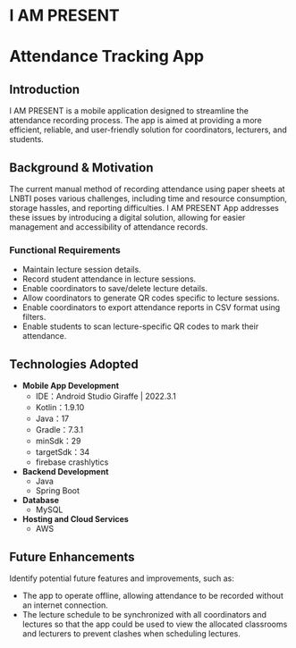 # I AM PRESENT

# Attendance Tracking App

## Introduction

I AM PRESENT is a mobile application designed to streamline the attendance recording process. The app is aimed at providing a more efficient, reliable, and user-friendly solution for coordinators, lecturers, and students.

## Background & Motivation

The current manual method of recording attendance using paper sheets at LNBTI poses various challenges, including time and resource consumption, storage hassles, and reporting difficulties. I AM PRESENT App addresses these issues by introducing a digital solution, allowing for easier management and accessibility of attendance records.

### Functional Requirements

- Maintain lecture session details.
- Record student attendance in lecture sessions.
- Enable coordinators to save/delete lecture details.
- Allow coordinators to generate QR codes specific to lecture sessions.
- Enable coordinators to export attendance reports in CSV format using filters.
- Enable students to scan lecture-specific QR codes to mark their attendance.

## Technologies Adopted

- **Mobile App Development**
     - IDE：Android Studio Giraffe | 2022.3.1
     - Kotlin：1.9.10
     - Java：17
     - Gradle：7.3.1
     - minSdk：29
     - targetSdk：34
     - firebase crashlytics
- **Backend Development**
    - Java
    - Spring Boot
- **Database**
    - MySQL
- **Hosting and Cloud Services**
    - AWS

## Future Enhancements

Identify potential future features and improvements, such as:

- The app to operate offline, allowing attendance to be recorded without an internet connection.
- The lecture schedule to be synchronized with all coordinators and lectures so that the app could be used to view the allocated classrooms and lecturers to prevent clashes when scheduling lectures.


